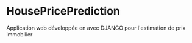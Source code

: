 # HousePricePrediction
Application web développée en avec DJANGO pour l'estimation de prix immobilier
